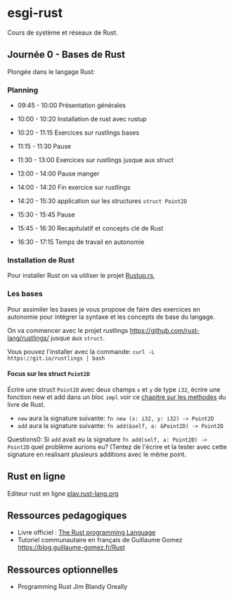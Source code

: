 # esgi-rust

Cours de système et réseaux de Rust.

## Journée 0 - Bases de Rust

Plongée dans le langage Rust:

### Planning

- 09:45 - 10:00 Présentation générales
- 10:00 - 10:20 Installation de rust avec rustup
- 10:20 - 11:15 Exercices sur rustlings bases
- 11:15 - 11:30 Pause
- 11:30 - 13:00 Exercices sur rustlings jusque aux struct

- 13:00 - 14:00 Pause manger

- 14:00 - 14:20 Fin exercice sur rustlings
- 14:20 - 15:30 application sur les structures `struct Point2D`
- 15:30 - 15:45 Pause
- 15:45 - 16:30 Recapitulatif et concepts clé de Rust
- 16:30 - 17:15 Temps de travail en autonomie

### Installation de Rust

Pour installer Rust on va utiliser le projet [Rustup.rs](https://rustup.rs/),

### Les bases

Pour assimiler les bases je vous propose de faire des exercices en autonomie pour intégrer la syntaxe
et les concepts de base du langage.

On va commencer avec le projet rustlings <https://github.com/rust-lang/rustlings/> jusque
aux `struct`.

Vous pouvez l'installer avec la commande: `curl -L https://git.io/rustlings | bash`

#### Focus sur les struct `Point2D`

Écrire une struct `Point2D` avec deux champs `x` et `y` de type `i32`,
écrire une fonction new et add dans un bloc `impl` voir ce [chapitre sur les methodes](https://doc.rust-lang.org/book/ch05-03-method-syntax.html) du livre de Rust.

- `new` aura la signature suivante: `fn new (x: i32, y: i32) -> Point2D`
- `add` aura la signature suivante: `fn add(&self, a: &Point2D) -> Point2D`

Questions0: Si `add` avait eu la signature `fn add(self, a: Point2D) -> Point2D` quel
problème aurions eu? (Tentez de l'écrire et la tester avec cette signature en
realisant plusieurs additions avec le même point.



## Rust en ligne

Editeur rust en ligne [play.rust-lang.org](https://play.rust-lang.org/)

## Ressources pedagogiques

- Livre officiel : [The Rust programming Language](https://doc.rust-lang.org/book/)
- Tutoriel communautaire en français de Guillaume Gomez https://blog.guillaume-gomez.fr/Rust

## Ressources optionnelles

- Programming Rust Jim Blandy Oreally
